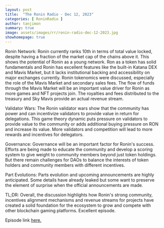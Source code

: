 ```yaml
---
layout: post
title:  "The Ronin Radio - Dec 12, 2023"
categories: [ RoninRadio ]
author: tanjimon
summary: true
image: assets/images/rr/ronin-radio-dec-12-2023.jpg
showhomepage: true
---
```


Ronin Network:
Ronin currently ranks 10th in terms of total value locked, despite having a fraction of the market cap of the chains above it. This shows the potential of Ronin as a young network. 
Ron as a token has solid fundamentals and Ronin has excellent features like the built-in Katana DEX and Mavis Market, but it lacks institutional backing and accessibility on major exchanges currently.  Ronin tokenomics were discussed, especially the role of the Mavis Market and secondary sales fees.  The flow of funds through the Mavis Market will be an important value driver for Ronin as more games and NFT projects join. The royalties and fees distributed to the treasury and Sky Mavis provide an actual revenue stream.

Validator Wars:
The Ronin validator wars show that the community has power and can incentivize validators to provide value in return for delegations. This game theory dynamic puts pressure on validators to provide value to the community or adds additional buying pressure on RON and increase its value.
More validators and competition will lead to more rewards and incentives for delegators. 

Governance:
Governance will be an important factor for Ronin's success.  Efforts are being made to educate the community and develop a scoring system to give weight to community members beyond just token holdings.  But there remain challenges for DAOs to balance the interests of token holders and community members with different incentives. 

Part Evolutions:
Parts evolution and upcoming announcements are highly anticipated. Some details have already leaked but some want to preserve the element of surprise when the official announcements are made.

TL;DR:
Overall, the discussion highlights how Ronin's strong community, incentives alignment mechanisms and revenue streams for projects have created a solid foundation for the ecosystem to grow and compete with other blockchain gaming platforms.
Excellent episode.

Episode link <a href="https://twitter.com/TheRoninRadio/status/1734201294695313671">here.</a>